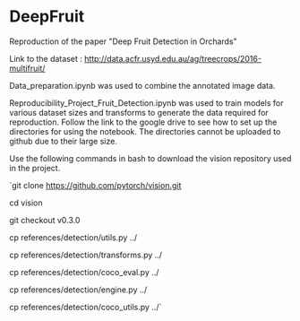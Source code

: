 # DeepFruit
Reproduction of the paper "Deep Fruit Detection in Orchards"

Link to the dataset : http://data.acfr.usyd.edu.au/ag/treecrops/2016-multifruit/


Data_preparation.ipynb was used to combine the annotated image data. 

Reproducibility_Project_Fruit_Detection.ipynb was used to train models for various dataset sizes and transforms to generate the data required for reproduction.
Follow the link to the google drive to see how to set up the directories for using the notebook. The directories cannot be uploaded to github due to their large size. 

Use the following commands in bash to download the vision repository used in the project.

`git clone https://github.com/pytorch/vision.git

cd vision

git checkout v0.3.0

cp references/detection/utils.py ../

cp references/detection/transforms.py ../

cp references/detection/coco_eval.py ../

cp references/detection/engine.py ../

cp references/detection/coco_utils.py ../`
